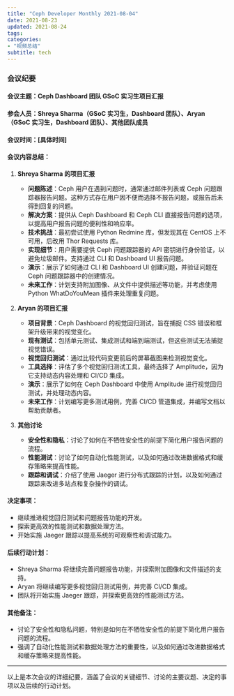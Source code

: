 ```yaml
---
title: "Ceph Developer Monthly 2021-08-04"
date: 2021-08-23
updated: 2021-08-24
tags:
categories:
- "视频总结"
subtitle: tech
---
```



### 会议纪要

#### 会议主题：Ceph Dashboard 团队 GSoC 实习生项目汇报

#### 参会人员：Shreya Sharma（GSoC 实习生，Dashboard 团队）、Aryan（GSoC 实习生，Dashboard 团队）、其他团队成员

#### 会议时间：[具体时间]

#### 会议内容总结：

1. **Shreya Sharma 的项目汇报**
   - **问题陈述**：Ceph 用户在遇到问题时，通常通过邮件列表或 Ceph 问题跟踪器报告问题。这种方式存在用户因不便而选择不报告问题，或报告后未得到回复的问题。
   - **解决方案**：提供从 Ceph Dashboard 和 Ceph CLI 直接报告问题的选项，以提高用户报告问题的便利性和响应率。
   - **技术挑战**：最初尝试使用 Python Redmine 库，但发现其在 CentOS 上不可用，后改用 Thor Requests 库。
   - **实现细节**：用户需要提供 Ceph 问题跟踪器的 API 密钥进行身份验证，以避免垃圾邮件。支持通过 CLI 和 Dashboard UI 报告问题。
   - **演示**：展示了如何通过 CLI 和 Dashboard UI 创建问题，并验证问题在 Ceph 问题跟踪器中的创建情况。
   - **未来工作**：计划支持附加图像、从文件中提供描述等功能，并考虑使用 Python WhatDoYouMean 插件来处理重复问题。

2. **Aryan 的项目汇报**
   - **项目背景**：Ceph Dashboard 的视觉回归测试，旨在捕捉 CSS 错误和框架升级带来的视觉变化。
   - **现有测试**：包括单元测试、集成测试和端到端测试，但这些测试无法捕捉视觉错误。
   - **视觉回归测试**：通过比较代码变更前后的屏幕截图来检测视觉变化。
   - **工具选择**：评估了多个视觉回归测试工具，最终选择了 Amplitude，因为它支持动态内容处理和 CI/CD 集成。
   - **演示**：展示了如何在 Ceph Dashboard 中使用 Amplitude 进行视觉回归测试，并处理动态内容。
   - **未来工作**：计划编写更多测试用例，完善 CI/CD 管道集成，并编写文档以帮助贡献者。

3. **其他讨论**
   - **安全性和隐私**：讨论了如何在不牺牲安全性的前提下简化用户报告问题的流程。
   - **性能测试**：讨论了如何自动化性能测试，以及如何通过改进数据格式和缓存策略来提高性能。
   - **跟踪和调试**：介绍了使用 Jaeger 进行分布式跟踪的计划，以及如何通过跟踪来改进多站点和复杂操作的调试。

#### 决定事项：
- 继续推进视觉回归测试和问题报告功能的开发。
- 探索更高效的性能测试和数据处理方法。
- 开始实施 Jaeger 跟踪以提高系统的可观察性和调试能力。

#### 后续行动计划：
- Shreya Sharma 将继续完善问题报告功能，并探索附加图像和文件描述的支持。
- Aryan 将继续编写更多视觉回归测试用例，并完善 CI/CD 集成。
- 团队将开始实施 Jaeger 跟踪，并探索更高效的性能测试方法。

#### 其他备注：
- 讨论了安全性和隐私问题，特别是如何在不牺牲安全性的前提下简化用户报告问题的流程。
- 强调了自动化性能测试和数据处理方法的重要性，以及如何通过改进数据格式和缓存策略来提高性能。

---

以上是本次会议的详细纪要，涵盖了会议的关键细节、讨论的主要议题、决定的事项以及后续的行动计划。